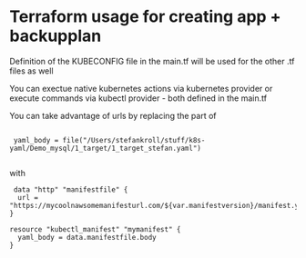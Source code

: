 # Terraform usage for creating app + backupplan


Definition of the KUBECONFIG file in the main.tf will be used for the other .tf files as well

You can exectue native kubernetes actions via kubernetes provider or execute commands via kubectl provider - both defined in the main.tf


You can take advantage of urls by replacing the part of 
```

 yaml_body = file("/Users/stefankroll/stuff/k8s-yaml/Demo_mysql/1_target/1_target_stefan.yaml")
 
```
 with
 
```
 data "http" "manifestfile" {
  url = "https://mycoolnawsomemanifesturl.com/${var.manifestversion}/manifest.yaml"
}

resource "kubectl_manifest" "mymanifest" {
  yaml_body = data.manifestfile.body
}

```
